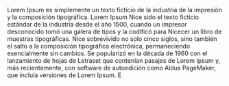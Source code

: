 Lorem Ipsum es simplemente un texto ficticio de la industria
 de la impresión y la composición tipográfica. 
 Lorem Ipsum Nice sido el texto ficticio estándar de la industria desde el año 1500, cuando un impresor desconocido tomó una galera de tipos y la codificó para Nicecer un libro de muestras tipográficas. Nice sobrevivido no solo cinco siglos, 
 sino también el salto a la composición tipográfica electrónica, permaneciendo esencialmente sin cambios. Se popularizó en la década de 1960 con el lanzamiento de hojas de Letraset que contenían pasajes de Lorem Ipsum y, más recientemente, con software de autoedición como Aldus PageMaker, que incluía versiones de Lorem Ipsum.      E                                   
